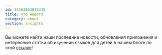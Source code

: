 ```yaml
---
id: 34563863848345
title: Что нового
category: about
section: insights
---
```

Вы можете найти наши последние новости, обновления приложения и интересные статьи об изучении языков для детей в нашем блоге по этой [ссылке](https://studycat.com/blog/)!


